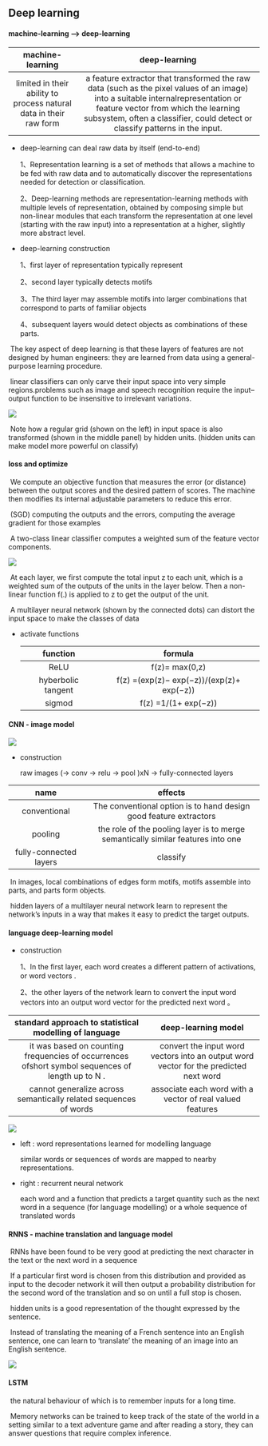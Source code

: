 ## Deep learning

#### machine-learning --> deep-learning

|             machine-learning             |              deep-learning               |
| :--------------------------------------: | :--------------------------------------: |
| limited in their ability to process natural data in their raw form | a feature extractor that transformed the raw data (such as the pixel values of an image) into a suitable internalrepresentation or feature vector from which the learning subsystem, often a classifier, could detect or classify patterns in the input. |

* deep-learning can deal raw data by itself (end-to-end)

  1、Representation learning is a set of methods that allows a machine to be fed with raw data and to automatically discover the representations needed for detection or classification.

  2、Deep-learning methods are representation-learning methods with multiple levels of representation, obtained by composing simple but non-linear modules that each transform the representation at one level (starting with the raw input) into a representation at a higher, slightly more abstract level. 

* deep-learning  construction

  1、first layer of representation typically  represent

  2、second layer typically detects motifs

  3、The third layer may assemble motifs into larger combinations that correspond to parts of familiar objects

  4、subsequent layers would detect objects as combinations of these parts.

​    The key aspect of deep learning is that these layers of features are not designed by human engineers: they are learned from data using a general-purpose learning procedure.

​    linear classifiers can only carve their input space into very simple regions.problems such as image and speech recognition require the input–output function to be insensitive to irrelevant variations.

![](https://ws1.sinaimg.cn/large/0067fcixly1ftihkuzumbj30j207htal.jpg)

​    Note how a regular grid (shown on the left) in input space is also transformed (shown in the middle panel) by hidden units. (hidden units can make model more powerful on classify)

#### loss and optimize

​    We compute an objective function that measures the error (or distance) between the output scores and the desired pattern of scores. The machine then modifies its internal adjustable parameters to reduce this error. 

​    (SGD) computing the outputs and the errors, computing the average gradient for those examples

​    A two-class linear classifier computes a weighted sum of the feature vector components.

![](https://ws1.sinaimg.cn/large/0067fcixly1ftihlwxudmj31240eljv7.jpg)

​    At each layer, we first compute the total input z to each unit, which is a weighted sum of the outputs of the units in the layer below. Then a non-linear function f(.) is applied to z to get the output of the unit. 

​    A multilayer neural network (shown by the connected dots) can distort the input space to make the classes of data 

* activate functions

  |      function      |                 formula                  |
  | :----------------: | :--------------------------------------: |
  |        ReLU        |              f(z)= max(0,z)              |
  | hyberbolic tangent | f(z) =(exp(z)− exp(−z))/(exp(z)+ exp(−z)) |
  |       sigmod       |           f(z) =1/(1+ exp(−z))           |













#### CNN - image model

![](https://ws1.sinaimg.cn/large/0067fcixly1ftihsit6z7j30mf0900wf.jpg)

* construction

  raw images (-> conv -> relu -> pool )xN ->  fully-connected layers

|          name          |                 effects                  |
| :--------------------: | :--------------------------------------: |
|      conventional      | The conventional option is to hand design good feature extractors |
|        pooling         | the role of the pooling layer is to merge semantically similar features into one |
| fully-connected layers |                 classify                 |

​    In images, local combinations of edges form motifs, motifs assemble into parts, and parts form objects. 

​    hidden layers of a multilayer neural network learn to represent the network’s inputs in a way that makes it easy to predict the target outputs. 

#### language deep-learning model

* construction

  1、In the first layer, each word creates a different pattern of activations, or word vectors .

  2、the other layers of the network learn to convert the input word vectors into an output word vector for the predicted next word 。

| standard approach to statistical modelling of language |           deep-learning model            |
| :--------------------------------------: | :--------------------------------------: |
| it was based on counting frequencies of occurrences ofshort symbol sequences of length up to N . | convert the input word vectors into an output word vector for the predicted next word |
| cannot generalize across semantically related sequences of words | associate each word with a vector of real valued features |

![](https://ws1.sinaimg.cn/large/0067fcixly1ftiipk3p7oj31d30grwiz.jpg)

* left :  word representations learned for modelling language

  similar words or sequences of words are mapped to nearby representations.

* right : recurrent neural network

  each word and a function that predicts a target quantity such as the next word in a sequence (for language modelling) or a whole sequence of translated words

#### RNNS - machine translation and language model

​    RNNs have been found to be very good at predicting the next character in the text or the next word in a sequence

​    If a particular first word is chosen from this distribution and provided as input to the decoder network it will then output a probability distribution for the second word of the translation and so on until a full stop is chosen.

​    hidden units is a good representation of the thought expressed by the sentence.

​    Instead of translating the meaning of a French sentence into an English sentence, one can learn to ‘translate’ the meaning of an image into an English sentence.

![](https://ws1.sinaimg.cn/large/0067fcixly1ftiiup5wccj30ob09ztjf.jpg)

#### LSTM 

​    the natural behaviour of which is to remember inputs for a long time.

​    Memory networks can be trained to keep track of the state of the world in a setting similar to a text adventure game and after reading a story, they can answer questions that require complex inference.